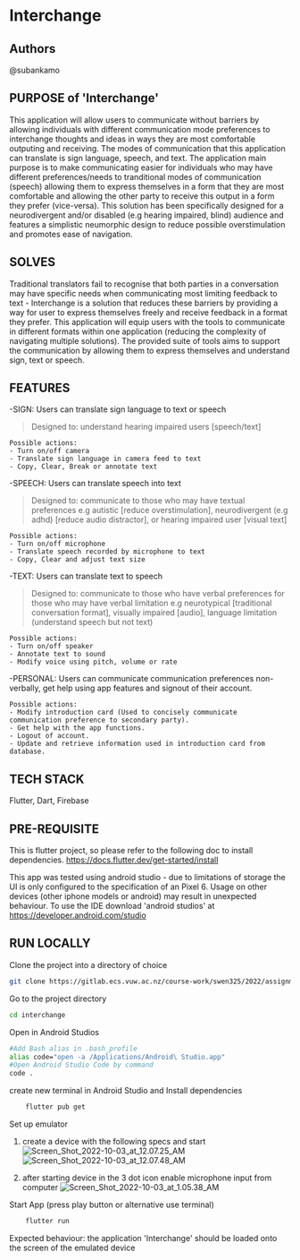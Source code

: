 # Interchange

## Authors
@subankamo

## PURPOSE of 'Interchange' 
This application will allow users to communicate without barriers by allowing individuals with different communication mode preferences to interchange thoughts and ideas in ways they are most comfortable outputing and receiving. The modes of communication that this application can translate is sign language, speech, and text.
The application main purpose is to make communicating easier for individuals who may have different preferences/needs to tranditional modes of communication (speech) allowing them to express themselves in a form that they are most comfortable and allowing the other party to receive this output in a form they prefer (vice-versa). 
This solution has been specifically designed for a neurodivergent and/or disabled (e.g hearing impaired, blind) audience and features a simplistic neumorphic design to reduce possible overstimulation and promotes ease of navigation.

## SOLVES
Traditional translators fail to recognise that both parties in a conversation may have specific needs when communicating most limiting feedback to text - Interchange is a solution that reduces these barriers by providing a way for user to express themselves freely and receive feedback in a format they prefer.
This application will equip users with the tools to communicate in different formats within one application (reducing the complexity of navigating multiple solutions). 
The provided suite of tools aims to support the communication by allowing them to express themselves and understand sign, text or speech.

## FEATURES
-SIGN: Users can translate sign language to text or speech 
>Designed to: understand hearing impaired users [speech/text]
      
    Possible actions:
    - Turn on/off camera
    - Translate sign language in camera feed to text 
    - Copy, Clear, Break or annotate text
 
-SPEECH: Users can translate speech into text 
>Designed to: communicate to those who may have textual preferences e.g autistic [reduce overstimulation], neurodivergent (e.g adhd) [reduce audio distractor], or hearing impaired user [visual text]

    Possible actions:
    - Turn on/off microphone
    - Translate speech recorded by microphone to text 
    - Copy, Clear and adjust text size
 
-TEXT: Users can translate text to speech
>Designed to: communicate to those who have verbal preferences for those who may have verbal limitation e.g neurotypical [traditional conversation format], visually impaired [audio], language limitation (understand speech but not text)

    Possible actions:
    - Turn on/off speaker
    - Annotate text to sound 
    - Modify voice using pitch, volume or rate

-PERSONAL: Users can communicate communication preferences non-verbally, get help using app features and signout of their account.

    Possible actions:
    - Modify introduction card (Used to concisely communicate communication preference to secondary party).
    - Get help with the app functions.
    - Logout of account.
    - Update and retrieve information used in introduction card from database.

## TECH STACK
Flutter, Dart, Firebase

## PRE-REQUISITE
This is flutter project, so please refer to the following doc to install dependencies.
https://docs.flutter.dev/get-started/install

This app was tested using android studio - due to limitations of storage the UI is only configured to the specification of an Pixel 6.
Usage on other devices (other iphone models or android) may result in unexpected behaviour.
To use the IDE download 'android studios' at https://developer.android.com/studio

## RUN LOCALLY
Clone the project into a directory of choice
```bash
git clone https://gitlab.ecs.vuw.ac.nz/course-work/swen325/2022/assignment3/subankamo/interchange.git
```

Go to the project directory
```bash
cd interchange
```

Open in Android Studios
```bash
#Add Bash alias in .bash_profile 
alias code="open -a /Applications/Android\ Studio.app"
#Open Android Studio Code by command
code .
```

create new terminal in Android Studio and Install dependencies
```bash
    flutter pub get
```
Set up emulator 

1. create a device with the following specs and start
    ![Screen_Shot_2022-10-03_at_12.07.25_AM](/uploads/a77c1a71c2b3a422b578434da5a08365/Screen_Shot_2022-10-03_at_12.07.25_AM.png)
    ![Screen_Shot_2022-10-03_at_12.07.48_AM](/uploads/659992f3d6dd2b3e68019d83727bf8e6/Screen_Shot_2022-10-03_at_12.07.48_AM.png)
    
2. after starting device in the 3 dot icon enable microphone input from computer
    ![Screen_Shot_2022-10-03_at_1.05.38_AM](/uploads/0a09ad05ac67f9d05f2fad84ad1e8695/Screen_Shot_2022-10-03_at_1.05.38_AM.png)
    
Start App (press play button or alternative use terminal)
```bash
    flutter run
```
Expected behaviour: the application 'Interchange' should be loaded onto the screen of the emulated device
